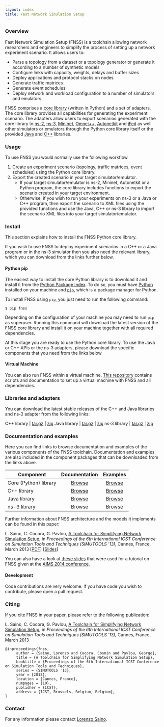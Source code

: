 ```yaml
---
layout: index
title: Fast Network Simulation Setup
---
```


### Overview
Fast Network Simulation Setup (FNSS) is a toolchain allowing network researchers and engineers to simplify the process of setting up a network experiment scenario. It allows users to:

* Parse a topology from a dataset or a topology generator or generate it according to a number of synthetic models
* Configure links with capacity, weights, delays and buffer sizes
* Deploy applications and protocol stacks on nodes
* Generate traffic matrices
* Generate event schedules
* Deploy network and workload configuration to a number of simulators and emulators

FNSS comprises a [core library](https://github.com/fnss/fnss) (written in Python) and a set of adapters. The core library provides all capabilities for generating the experiment scenario. The adapters allow users to export scenarios generated with the core library to [ns-2](http://www.isi.edu/nsnam/ns/), [ns-3](http://www.nsnam.org/), [Mininet](http://www.mininet.org/), [Omnet++](http://www.omnetpp.org/), [Autonetkit](http://www.autonetkit.org/) and [jFed](http://jfed.iminds.be/) as well other simulators or emulators through the Python core library itself or the provided [Java](https://github.com/fnss/fnss-java) and [C++](https://github.com/fnss/fnss-cpp) libraries.

### Usage
To use FNSS you would normally use the following workflow.

 1. Create an experiment scenario (topology, traffic matrices, event schedules) using the Python core library.
 2. Export the created scenario in your target simulator/emulator.
      * If your target simulator/emulator is ns-2, Mininet, Autonetkit or a Python program, the core library includes functions to export the scenario created in your target environment.
      * Otherwise, if you wish to run your experiments on ns-3 or a Java or C++ program, then export the scenario to XML files using the provided functions and use the Java, C++ or ns-3 library to import the scenario XML files into your target simulator/emulator.

### Install

This section explains how to install the FNSS Python core library.

If you wish to use FNSS to deploy experiment scenarios in a C++ or a Java program or in the ns-3 simulator then you also need the relevant library, which you can download from the links further below.

#### Python pip

The easiest way to install the core Python library is to download it and install it from the [Python Package Index](https://pypi.org/project/fnss/). To do so, you must have [Python](http://www.python.org) installed on your machine and [`pip`](https://pip.pypa.io/en/stable/), which is a package manager for Python.

To install FNSS using `pip`, you just need to run the following command:

    $ pip fnss
   
Depending on the configuration of your machine you may need to run `pip` as superuser. Running this command will download the latest version of the FNSS core library and install it on your machine together with all required dependencies.

At this stage you are ready to use the Python core library. To use the Java or C++ APIs or the ns-3 adapters, please download the specific components that you need from the links below.

#### Virtual Machine

You can also run FNSS within a virtual machine. [This repository](https://github.com/fnss/fnss-vm/) contains scripts and documentation to set up a virtual machine with FNSS and all dependencies.

### Libraries and adapters

You can download the latest stable releases of the C++ and Java libraries and ns-3 adapter from the following links:

C++ library   | [tar.gz](https://github.com/fnss/fnss-cpp/archive/v0.6.1.tar.gz)  | [zip](https://github.com/fnss/fnss-cpp/archive/v0.6.1.zip)
Java library  | [tar.gz](https://github.com/fnss/fnss-java/archive/v0.6.1.tar.gz) | [zip](https://github.com/fnss/fnss-java/archive/v0.6.1.zip)
ns-3 library  | [tar.gz](https://github.com/fnss/fnss-ns3/archive/v0.6.1.tar.gz)  | [zip](https://github.com/fnss/fnss-ns3/archive/v0.6.1.zip)

### Documentation and examples

Here you can find links to browse documentation and examples of the various components of the FNSS toolchain. Documentation and examples are also included in the component packages that can be downloaded from the links above.

Component             | Documentation | Examples
--------------------- |:-------------:|:--------:
Core (Python) library |  [Browse](https://fnss.readthedocs.io) | [Browse](https://github.com/fnss/fnss/tree/master/examples)
C++ library           | [Browse](doc/cpp/) | [Browse](https://github.com/fnss/fnss-cpp/tree/master/examples)
Java library          | [Browse](doc/java/) | [Browse](https://github.com/fnss/fnss-java/tree/master/examples)
ns-3 library          | [Browse](doc/ns3/) | [Browse](https://github.com/fnss/fnss-ns3/tree/master/fnss/examples)

Further information about FNSS architecture and the models it implements can be found in this paper:

 L. Saino, C. Cocora, G. Pavlou, [A Toolchain for Simplifying Network Simulation Setup](https://lorenzosaino.github.io/publications/fnss-simutools13.pdf),
 in *Proceedings of the 6th International ICST Conference on Simulation Tools and Techniques (SIMUTOOLS '13)*, Cannes, France, March 2013 \[[PDF](https://lorenzosaino.github.io/publications/fnss-simutools13.pdf)\] \[[Slides](https://lorenzosaino.github.io/publications/fnss-simutools13-slides.pdf)\]

You can also have a look at [these slides](aims2014/slides.pdf) that were used for a tutorial on FNSS given at the [AIMS 2014 conference](http://www.aims-conference.org/2014/labs.html).


#### Development

Code contributions are very welcome. If you have code you wish to contribute, please open a pull request.

### Citing
If you cite FNSS in your paper, please refer to the following publication:

L. Saino, C. Cocora, G. Pavlou, [A Toolchain for Simplifying Network Simulation Setup](https://lorenzosaino.github.io/publications/fnss-simutools13.pdf), in *Proceedings of the 6th International ICST Conference on Simulation Tools and Techniques (SIMUTOOLS '13)*, Cannes, France, March 2013

    @inproceedings{fnss,
         author = {Saino, Lorenzo and Cocora, Cosmin and Pavlou, George},
         title = {A Toolchain for Simplifying Network Simulation Setup},
         booktitle = {Proceedings of the 6th International ICST Conference on Simulation Tools and Techniques},
         series = {SIMUTOOLS '13},
         year = {2013},
         location = {Cannes, France},
         numpages = {10},
         publisher = {ICST},
         address = {ICST, Brussels, Belgium, Belgium},
    }


### Contact
For any information please contact [Lorenzo Saino](http://github.com/lorenzosaino).
